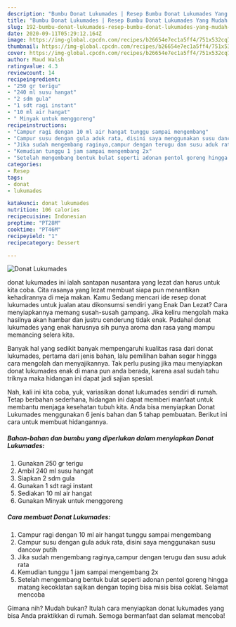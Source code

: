 ```yaml
---
description: "Bumbu Donat Lukumades | Resep Bumbu Donat Lukumades Yang Mudah Dan Praktis"
title: "Bumbu Donat Lukumades | Resep Bumbu Donat Lukumades Yang Mudah Dan Praktis"
slug: 192-bumbu-donat-lukumades-resep-bumbu-donat-lukumades-yang-mudah-dan-praktis
date: 2020-09-11T05:29:12.164Z
image: https://img-global.cpcdn.com/recipes/b26654e7ec1a5ff4/751x532cq70/donat-lukumades-foto-resep-utama.jpg
thumbnail: https://img-global.cpcdn.com/recipes/b26654e7ec1a5ff4/751x532cq70/donat-lukumades-foto-resep-utama.jpg
cover: https://img-global.cpcdn.com/recipes/b26654e7ec1a5ff4/751x532cq70/donat-lukumades-foto-resep-utama.jpg
author: Maud Walsh
ratingvalue: 4.3
reviewcount: 14
recipeingredient:
- "250 gr terigu"
- "240 ml susu hangat"
- "2 sdm gula"
- "1 sdt ragi instant"
- "10 ml air hangat"
- " Minyak untuk menggoreng"
recipeinstructions:
- "Campur ragi dengan 10 ml air hangat tunggu sampai mengembang"
- "Campur susu dengan gula aduk rata, disini saya menggunakan susu dancow putih"
- "Jika sudah mengembang raginya,campur dengan terugu dan susu aduk rata"
- "Kemudian tunggu 1 jam sampai mengembang 2x"
- "Setelah mengembang bentuk bulat seperti adonan pentol goreng hingga matang kecoklatan sajikan dengan toping bisa misis bisa coklat. Selamat mencoba"
categories:
- Resep
tags:
- donat
- lukumades

katakunci: donat lukumades 
nutrition: 106 calories
recipecuisine: Indonesian
preptime: "PT28M"
cooktime: "PT46M"
recipeyield: "1"
recipecategory: Dessert

---
```



![Donat Lukumades](https://img-global.cpcdn.com/recipes/b26654e7ec1a5ff4/751x532cq70/donat-lukumades-foto-resep-utama.jpg)


donat lukumades ini ialah santapan nusantara yang lezat dan harus untuk kita coba. Cita rasanya yang lezat membuat siapa pun menantikan kehadirannya di meja makan.
Kamu Sedang mencari ide resep donat lukumades untuk jualan atau dikonsumsi sendiri yang Enak Dan Lezat? Cara menyiapkannya memang susah-susah gampang. Jika keliru mengolah maka hasilnya akan hambar dan justru cenderung tidak enak. Padahal donat lukumades yang enak harusnya sih punya aroma dan rasa yang mampu memancing selera kita.



Banyak hal yang sedikit banyak mempengaruhi kualitas rasa dari donat lukumades, pertama dari jenis bahan, lalu pemilihan bahan segar hingga cara mengolah dan menyajikannya. Tak perlu pusing jika mau menyiapkan donat lukumades enak di mana pun anda berada, karena asal sudah tahu triknya maka hidangan ini dapat jadi sajian spesial.


Nah, kali ini kita coba, yuk, variasikan donat lukumades sendiri di rumah. Tetap berbahan sederhana, hidangan ini dapat memberi manfaat untuk membantu menjaga kesehatan tubuh kita. Anda bisa menyiapkan Donat Lukumades menggunakan 6 jenis bahan dan 5 tahap pembuatan. Berikut ini cara untuk membuat hidangannya.

<!--inarticleads1-->

##### Bahan-bahan dan bumbu yang diperlukan dalam menyiapkan Donat Lukumades:

1. Gunakan 250 gr terigu
1. Ambil 240 ml susu hangat
1. Siapkan 2 sdm gula
1. Gunakan 1 sdt ragi instant
1. Sediakan 10 ml air hangat
1. Gunakan  Minyak untuk menggoreng




<!--inarticleads2-->

##### Cara membuat Donat Lukumades:

1. Campur ragi dengan 10 ml air hangat tunggu sampai mengembang
1. Campur susu dengan gula aduk rata, disini saya menggunakan susu dancow putih
1. Jika sudah mengembang raginya,campur dengan terugu dan susu aduk rata
1. Kemudian tunggu 1 jam sampai mengembang 2x
1. Setelah mengembang bentuk bulat seperti adonan pentol goreng hingga matang kecoklatan sajikan dengan toping bisa misis bisa coklat. Selamat mencoba




Gimana nih? Mudah bukan? Itulah cara menyiapkan donat lukumades yang bisa Anda praktikkan di rumah. Semoga bermanfaat dan selamat mencoba!
